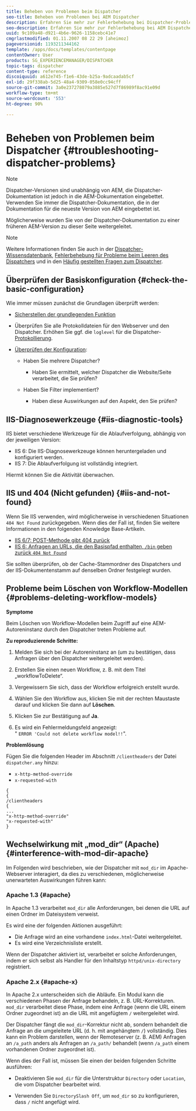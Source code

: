 ```yaml
---
title: Beheben von Problemen beim Dispatcher
seo-title: Beheben von Problemen bei AEM Dispatcher
description: Erfahren Sie mehr zur Fehlerbehebung bei Dispatcher-Problemen.
seo-description: Erfahren Sie mehr zur Fehlerbehebung bei AEM Dispatcher-Problemen.
uuid: 9c109a48-d921-4b6e-9626-1158cebc41e7
cmgrlastmodified: 01.11.2007 08 22 29 [aheimoz]
pageversionid: 1193211344162
template: /apps/docs/templates/contentpage
contentOwner: User
products: SG_EXPERIENCEMANAGER/DISPATCHER
topic-tags: dispatcher
content-type: reference
discoiquuid: a612e745-f1e6-43de-b25a-9adcaadab5cf
exl-id: 29f338ab-5d25-48a4-9309-058e0cc94cff
source-git-commit: 3a0e237278079a3885e527d7f86989f8ac91e09d
workflow-type: tm+mt
source-wordcount: '553'
ht-degree: 90%

---
```


# Beheben von Problemen beim Dispatcher {#troubleshooting-dispatcher-problems}

>[!NOTE]
>
>Dispatcher-Versionen sind unabhängig von AEM, die Dispatcher-Dokumentation ist jedoch in die AEM-Dokumentation eingebettet. Verwenden Sie immer die Dispatcher-Dokumentation, die in der Dokumentation für die neueste Version von AEM eingebettet ist.
>
>Möglicherweise wurden Sie von der Dispatcher-Dokumentation zu einer früheren AEM-Version zu dieser Seite weitergeleitet.

>[!NOTE]
>
>Weitere Informationen finden Sie auch in der [Dispatcher-Wissensdatenbank](https://helpx.adobe.com/cq/kb/index/dispatcher.html), [Fehlerbehebung für Probleme beim Leeren des Dispatchers](https://helpx.adobe.com/adobe-cq/kb/troubleshooting-dispatcher-flushing-issues.html) und in den [Häufig gestellten Fragen zum Dispatcher](dispatcher-faq.md).

## Überprüfen der Basiskonfiguration {#check-the-basic-configuration}

Wie immer müssen zunächst die Grundlagen überprüft werden:

* [Sicherstellen der grundlegenden Funktion](/help/using/dispatcher-configuration.md#confirming-basic-operation)
* Überprüfen Sie alle Protokolldateien für den Webserver und den Dispatcher. Erhöhen Sie ggf. die `loglevel` für die Dispatcher-[Protokollierung](/help/using/dispatcher-configuration.md#logging).

* [Überprüfen der Konfiguration](/help/using/dispatcher-configuration.md):

   * Haben Sie mehrere Dispatcher?

      * Haben Sie ermittelt, welcher Dispatcher die Website/Seite verarbeitet, die Sie prüfen?
   * Haben Sie Filter implementiert?

      * Haben diese Auswirkungen auf den Aspekt, den Sie prüfen?


## IIS-Diagnosewerkzeuge  {#iis-diagnostic-tools}

IIS bietet verschiedene Werkzeuge für die Ablaufverfolgung, abhängig von der jeweiligen Version:

* IIS 6: Die IIS-Diagnosewerkzeuge können heruntergeladen und konfiguriert werden.
* IIS 7: Die Ablaufverfolgung ist vollständig integriert.

Hiermit können Sie die Aktivität überwachen.

## IIS und 404 (Nicht gefunden)   {#iis-and-not-found}

Wenn Sie IIS verwenden, wird möglicherweise in verschiedenen Situationen `404 Not Found` zurückgegeben. Wenn dies der Fall ist, finden Sie weitere Informationen in den folgenden Knowledge Base-Artikeln. 

* [IIS 6/7: POST-Methode gibt 404 zurück](https://helpx.adobe.com/dispatcher/kb/IIS6IsapiFilters.html)
* [IIS 6: Anfragen an URLs, die den Basispfad enthalten,  `/bin` geben zurück  `404 Not Found`](https://helpx.adobe.com/dispatcher/kb/RequestsToBinDirectoryFailInIIS6.html)

Sie sollten überprüfen, ob der Cache-Stammordner des Dispatchers und der IIS-Dokumentenstamm auf denselben Ordner festgelegt wurden.

## Probleme beim Löschen von Workflow-Modellen {#problems-deleting-workflow-models}

**Symptome** 

Beim Löschen von Workflow-Modellen beim Zugriff auf eine AEM-Autoreninstanz durch den Dispatcher treten Probleme auf.

**Zu reproduzierende Schritte:**

1. Melden Sie sich bei der Autoreninstanz an (um zu bestätigen, dass Anfragen über den Dispatcher weitergeleitet werden).
1. Erstellen Sie einen neuen Workflow, z. B. mit dem Titel „workflowToDelete“.
1. Vergewissern Sie sich, dass der Workflow erfolgreich erstellt wurde.
1. Wählen Sie den Workflow aus, klicken Sie mit der rechten Maustaste darauf und klicken Sie dann auf **Löschen**.

1. Klicken Sie zur Bestätigung auf **Ja**.
1. Es wird ein Fehlermeldungsfeld angezeigt:\
   &quot; `ERROR 'Could not delete workflow model!!`&quot;.

**Problemlösung**

Fügen Sie die folgenden Header im Abschnitt `/clientheaders` der Datei `dispatcher.any` hinzu:

* `x-http-method-override`
* `x-requested-with`

```
{  
{  
/clientheaders  
{  
...  
"x-http-method-override"  
"x-requested-with"  
}
```

## Wechselwirkung mit „mod_dir“ (Apache) {#interference-with-mod-dir-apache}

Im Folgenden wird beschrieben, wie der Dispatcher mit `mod_dir` im Apache-Webserver interagiert, da dies zu verschiedenen, möglicherweise unerwarteten Auswirkungen führen kann:

### Apache 1.3 {#apache}

In Apache 1.3 verarbeitet `mod_dir` alle Anforderungen, bei denen die URL auf einen Ordner im Dateisystem verweist.

Es wird eine der folgenden Aktionen ausgeführt:

* Die Anfrage wird an eine vorhandene `index.html`-Datei weitergeleitet.
* Es wird eine Verzeichnisliste erstellt.

Wenn der Dispatcher aktiviert ist, verarbeitet er solche Anforderungen, indem er sich selbst als Handler für den Inhaltstyp `httpd/unix-directory` registriert.

### Apache 2.x {#apache-x}

In Apache 2.x unterscheiden sich die Abläufe. Ein Modul kann die verschiedenen Phasen der Anfrage behandeln, z. B. URL-Korrekturen. `mod_dir` verarbeitet diese Phase, indem eine Anfrage (wenn die URL einem Ordner zugeordnet ist) an die URL mit angefügtem `/` weitergeleitet wird.

Der Dispatcher fängt die `mod_dir`-Korrektur nicht ab, sondern behandelt die Anfrage an die umgeleitete URL (d. h. mit angehängtem `/`) vollständig. Dies kann ein Problem darstellen, wenn der Remoteserver (z. B. AEM) Anfragen an `/a_path` anders als Anfragen an `/a_path/` behandelt (wenn `/a_path` einem vorhandenen Ordner zugeordnet ist).

Wenn dies der Fall ist, müssen Sie einen der beiden folgenden Schritte ausführen:

* Deaktivieren Sie `mod_dir` für die Unterstruktur `Directory` oder `Location`, die vom Dispatcher bearbeitet wird.

* Verwenden Sie `DirectorySlash Off`, um `mod_dir` so zu konfigurieren, dass `/` nicht angefügt wird.
